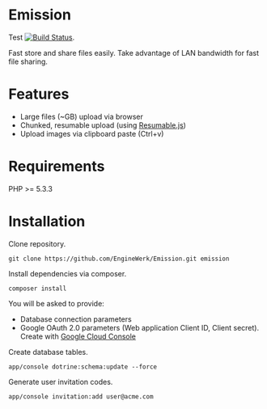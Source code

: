 Emission
========================
Test [![Build Status](https://travis-ci.org/EngineWerk/Emission.svg?branch=master)](https://travis-ci.org/EngineWerk/Emission).

Fast store and share files easily.
Take advantage of LAN bandwidth for fast file sharing.  

Features
========
- Large files (~GB) upload via browser
- Chunked, resumable upload (using [Resumable.js](https://github.com/23/resumable.js))
- Upload images via clipboard paste (Ctrl+v)

Requirements
========
PHP >= 5.3.3

Installation
========
Clone repository.

    git clone https://github.com/EngineWerk/Emission.git emission
    
Install dependencies via composer.

    composer install

You will be asked to provide:

- Database connection parameters
- Google OAuth 2.0 parameters (Web application Client ID, Client secret). Create with [Google Cloud Console](https://cloud.google.com/console/project)
    
Create database tables.

    app/console dotrine:schema:update --force

Generate user invitation codes.

    app/console invitation:add user@acme.com